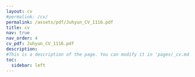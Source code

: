 ```yaml
---
layout: cv
#permalink: /cv/
permalink: /assets/pdf/Juhyun_CV_1116.pdf
title: cv
nav: true
nav_order: 4
cv_pdf: Juhyun_CV_1116.pdf
description: 
#This is a description of the page. You can modify it in 'pages/_cv.md'. You can also change or remove the top pdf download button.
toc:
  sidebar: left
---
```

